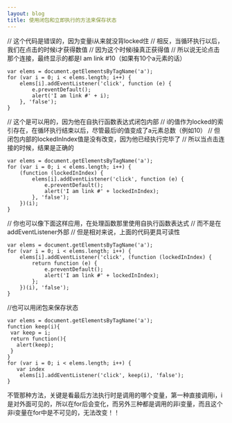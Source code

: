 ```yaml
---
layout: blog
title: 使用闭包和立即执行的方法来保存状态
---
```

// 这个代码是错误的，因为变量i从来就没背locked住
// 相反，当循环执行以后，我们在点击的时候i才获得数值
// 因为这个时候i操真正获得值
// 所以说无论点击那个连接，最终显示的都是I am link #10（如果有10个a元素的话）

```
var elems = document.getElementsByTagName('a');
for (var i = 0; i < elems.length; i++) {
    elems[i].addEventListener('click', function (e) {
        e.preventDefault();
        alert('I am link #' + i);
    }, 'false');
}
```
// 这个是可以用的，因为他在自执行函数表达式闭包内部
// i的值作为locked的索引存在，在循环执行结束以后，尽管最后i的值变成了a元素总数（例如10）
// 但闭包内部的lockedInIndex值是没有改变，因为他已经执行完毕了
// 所以当点击连接的时候，结果是正确的

```
var elems = document.getElementsByTagName('a');
for (var i = 0; i < elems.length; i++) {
    (function (lockedInIndex) {
        elems[i].addEventListener('click', function (e) {
            e.preventDefault();
            alert('I am link #' + lockedInIndex);
        }, 'false');
    })(i);
}

```
// 你也可以像下面这样应用，在处理函数那里使用自执行函数表达式
// 而不是在addEventListener外部
// 但是相对来说，上面的代码更具可读性

```
var elems = document.getElementsByTagName('a');
for (var i = 0; i < elems.length; i++) {
    elems[i].addEventListener('click', (function (lockedInIndex) {
        return function (e) {
            e.preventDefault();
            alert('I am link #' + lockedInIndex);
        };
    })(i), 'false');
}
```
//也可以用闭包来保存状态

```
var elems = document.getElementsByTagName('a');
function keep(i){
 var keep = i;
 return function(){
   alert(keep);
 }
}
for (var i = 0; i < elems.length; i++) {
   var index
    elems[i].addEventListener('click', keep(i), 'false');
}
```
不管那种方法，关键是看最后方法执行时是调用的哪个变量，第一种直接调用i，i是对外面可见的，所以在for后会变化，而另外三种都是调用的非i变量，而且这个非i变量在for中是不可见的，无法改变！！